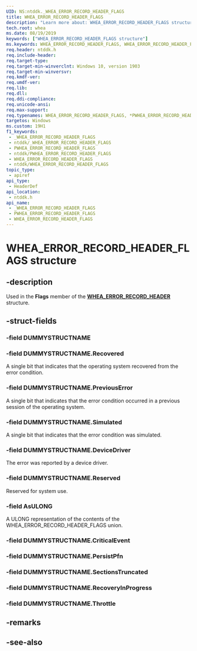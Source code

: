 ```yaml
---
UID: NS:ntddk._WHEA_ERROR_RECORD_HEADER_FLAGS
title: WHEA_ERROR_RECORD_HEADER_FLAGS
description: "Learn more about: WHEA_ERROR_RECORD_HEADER_FLAGS structure"
tech.root: whea
ms.date: 08/19/2019
keywords: ["WHEA_ERROR_RECORD_HEADER_FLAGS structure"]
ms.keywords: WHEA_ERROR_RECORD_HEADER_FLAGS, WHEA_ERROR_RECORD_HEADER_FLAGS, *PWHEA_ERROR_RECORD_HEADER_FLAGS,
req.header: ntddk.h
req.include-header: 
req.target-type: 
req.target-min-winverclnt: Windows 10, version 1903
req.target-min-winversvr: 
req.kmdf-ver: 
req.umdf-ver: 
req.lib: 
req.dll: 
req.ddi-compliance: 
req.unicode-ansi: 
req.max-support: 
req.typenames: WHEA_ERROR_RECORD_HEADER_FLAGS, *PWHEA_ERROR_RECORD_HEADER_FLAGS
targetos: Windows
ms.custom: 19H1
f1_keywords:
 - _WHEA_ERROR_RECORD_HEADER_FLAGS
 - ntddk/_WHEA_ERROR_RECORD_HEADER_FLAGS
 - PWHEA_ERROR_RECORD_HEADER_FLAGS
 - ntddk/PWHEA_ERROR_RECORD_HEADER_FLAGS
 - WHEA_ERROR_RECORD_HEADER_FLAGS
 - ntddk/WHEA_ERROR_RECORD_HEADER_FLAGS
topic_type:
 - apiref
api_type:
 - HeaderDef
api_location:
 - ntddk.h
api_name:
 - _WHEA_ERROR_RECORD_HEADER_FLAGS
 - PWHEA_ERROR_RECORD_HEADER_FLAGS
 - WHEA_ERROR_RECORD_HEADER_FLAGS
---
```


# WHEA_ERROR_RECORD_HEADER_FLAGS structure


## -description

Used in the **Flags** member of the [**WHEA_ERROR_RECORD_HEADER**](ns-ntddk-_whea_error_record_header.md) structure.

## -struct-fields

### -field DUMMYSTRUCTNAME

### -field DUMMYSTRUCTNAME.Recovered

A single bit that indicates that the operating system recovered from the error condition.

### -field DUMMYSTRUCTNAME.PreviousError

A single bit that indicates that the error condition occurred in a previous session of the operating system.

### -field DUMMYSTRUCTNAME.Simulated

A single bit that indicates that the error condition was simulated.

### -field DUMMYSTRUCTNAME.DeviceDriver

The error was reported by a device driver.

### -field DUMMYSTRUCTNAME.Reserved

Reserved for system use.

### -field AsULONG

A ULONG representation of the contents of the WHEA_ERROR_RECORD_HEADER_FLAGS union.

### -field DUMMYSTRUCTNAME.CriticalEvent

### -field DUMMYSTRUCTNAME.PersistPfn

### -field DUMMYSTRUCTNAME.SectionsTruncated

### -field DUMMYSTRUCTNAME.RecoveryInProgress

### -field DUMMYSTRUCTNAME.Throttle

## -remarks

## -see-also


